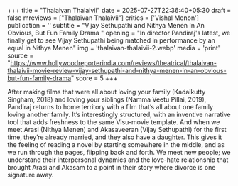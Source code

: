 +++
title = "Thalaivan Thalaivii"
date = 2025-07-27T22:36:40+05:30
draft = false
mreviews = ["Thalaivan Thalaivii"]
critics = ['Vishal Menon']
publication = ''
subtitle = "Vijay Sethupathi and Nithya Menen In An Obvious, But Fun Family Drama "
opening = "In director Pandiraj's latest, we finally get to see Vijay Sethupathi being matched in performance by an equal in Nithya Menen"
img = 'thalaivan-thalaivii-2.webp'
media = 'print'
source = "https://www.hollywoodreporterindia.com/reviews/theatrical/thalaivan-thalaivii-movie-review-vijay-sethupathi-and-nithya-menen-in-an-obvious-but-fun-family-drama"
score = 5
+++

After making films that were all about loving your family (Kadaikutty Singham, 2018) and loving your siblings (Namma Veetu Pillai, 2019), Pandiraj returns to home territory with a film that’s all about one family loving another family. It’s interestingly structured, with an inventive narrative tool that adds freshness to the same Visu-movie template. And when we meet Arasi (Nithya Menen) and Akasaveeran (Vijay Sethupathi) for the first time, they’re already married, and they also have a daughter. This gives it the feeling of reading a novel by starting somewhere in the middle, and as we run through the pages, flipping back and forth. We meet new people; we understand their interpersonal dynamics and the love-hate relationship that brought Arasi and Akasam to a point in their story where divorce is one signature away.
